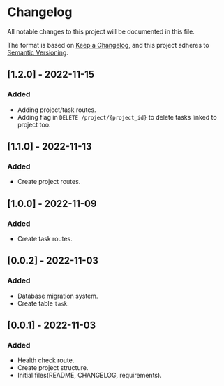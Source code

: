 # Changelog
All notable changes to this project will be documented in this file.

The format is based on [Keep a Changelog](https://keepachangelog.com/en/1.0.0/),
and this project adheres to [Semantic Versioning](https://semver.org/spec/v2.0.0.html).

## [1.2.0] - 2022-11-15
### Added
- Adding project/task routes.
- Adding flag in `DELETE /project/{project_id}` to delete tasks linked to project too.

## [1.1.0] - 2022-11-13
### Added
- Create project routes.

## [1.0.0] - 2022-11-09
### Added
- Create task routes.

## [0.0.2] - 2022-11-03
### Added
- Database migration system.
- Create table `task`.

## [0.0.1] - 2022-11-03
### Added
- Health check route.
- Create project structure.
- Initial files(README, CHANGELOG, requirements).
